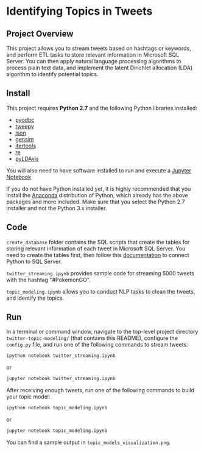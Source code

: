# Identifying Topics in Tweets

## Project Overview

This project allows you to stream tweets based on hashtags or keywords, and perform ETL tasks to store relevant information in Microsoft SQL Server. You can then apply natural language processing algorithms to process plain text data, and implement the latent Dirichlet allocation (LDA) algorithm to identify potential topics.


## Install

This project requires **Python 2.7** and the following Python libraries installed:

- [pyodbc](https://mkleehammer.github.io/pyodbc/)
- [tweepy](http://tweepy.readthedocs.io/en/v3.5.0/)
- [json](https://docs.python.org/2/library/json.html)
- [gensim](https://radimrehurek.com/gensim/)
- [itertools](https://docs.python.org/2/library/itertools.html)
- [re](https://docs.python.org/2/library/re.html)
- [pyLDAvis](https://pyldavis.readthedocs.io/en/latest/)

You will also need to have software installed to run and execute a [Jupyter Notebook](http://ipython.org/notebook.html)

If you do not have Python installed yet, it is highly recommended that you install the [Anaconda](http://continuum.io/downloads) distribution of Python, which already has the above packages and more included. Make sure that you select the Python 2.7 installer and not the Python 3.x installer.

## Code

`create_database` folder contains the SQL scripts that create the tables for storing relevant information of each tweet in Microsoft SQL Server.  You need to create the tables first, then follow this [documentation](https://github.com/mkleehammer/pyodbc/wiki) to connect Python to SQL Server. 

`twitter_streaming.ipynb` provides sample code for streaming 5000 tweets with the hashtag "#PokemonGO".

`topic_modeling.ipynb` allows you to conduct NLP tasks to clean the tweets, and identify the topics.

## Run

In a terminal or command window, navigate to the top-level project directory `twitter-topic-modeling/` (that contains this README), configure the `config.py` file, and run one of the following commands to stream tweets:

```bash
ipython notebook twitter_streaming.ipynb
```  
or
```bash
jupyter notebook twitter_streaming.ipynb
```

After receiving enough tweets, run one of the following commands to build your topic model:

```bash
ipython notebook topic_modeling.ipynb
```  
or
```bash
jupyter notebook topic_modeling.ipynb
```

You can find a sample output in `topic_models_visualization.png`.
